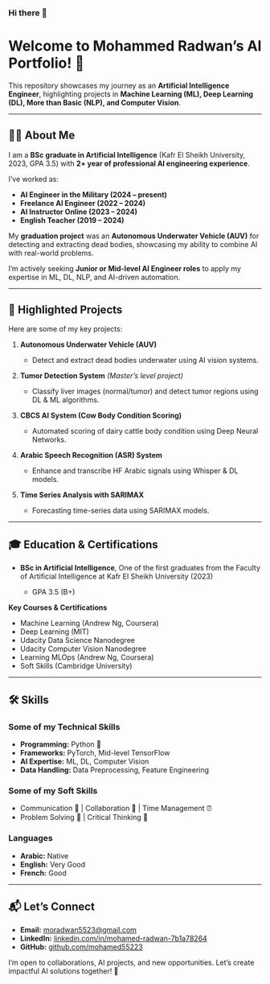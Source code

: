 ### Hi there 👋

# Welcome to Mohammed Radwan’s AI Portfolio! 🚀

This repository showcases my journey as an **Artificial Intelligence Engineer**, highlighting projects in **Machine Learning (ML), Deep Learning (DL), More than Basic (NLP), and Computer Vision**.

---

## 🧑‍💻 About Me

I am a **BSc graduate in Artificial Intelligence** (Kafr El Sheikh University, 2023, GPA 3.5) with **2+ year of professional AI engineering experience**.

I’ve worked as:

* **AI Engineer in the Military (2024 – present)**
* **Freelance AI Engineer (2022 – 2024)**
* **AI Instructor Online (2023 – 2024)**
* **English Teacher (2019 – 2024)**

My **graduation project** was an **Autonomous Underwater Vehicle (AUV)** for detecting and extracting dead bodies, showcasing my ability to combine AI with real-world problems.

I’m actively seeking **Junior or Mid-level AI Engineer roles** to apply my expertise in ML, DL, NLP, and AI-driven automation.

---

## 🚀 Highlighted Projects

Here are some of my key projects:

1. **Autonomous Underwater Vehicle (AUV)**

   * Detect and extract dead bodies underwater using AI vision systems.

2. **Tumor Detection System** *(Master’s level project)*

   * Classify liver images (normal/tumor) and detect tumor regions using DL & ML algorithms.

3. **CBCS AI System (Cow Body Condition Scoring)**

   * Automated scoring of dairy cattle body condition using Deep Neural Networks.

4. **Arabic Speech Recognition (ASR) System**

   * Enhance and transcribe HF Arabic signals using Whisper & DL models.

5. **Time Series Analysis with SARIMAX**

   * Forecasting time-series data using SARIMAX models.

---

## 🎓 Education & Certifications

* **BSc in Artificial Intelligence**, One of the first graduates from the Faculty of Artificial Intelligence at Kafr El Sheikh University  (2023)

  * GPA 3.5 (B+)

**Key Courses & Certifications**

* Machine Learning (Andrew Ng, Coursera)
* Deep Learning (MIT)
* Udacity Data Science Nanodegree
* Udacity Computer Vision Nanodegree  
* Learning MLOps (Andrew Ng, Coursera)
* Soft Skills (Cambridge University)

---

## 🛠 Skills

### Some of my Technical Skills

* **Programming:** Python 🐍
* **Frameworks:** PyTorch, Mid-level TensorFlow
* **AI Expertise:** ML, DL, Computer Vision
* **Data Handling:** Data Preprocessing, Feature Engineering

### Some of my Soft Skills

* Communication 💬 | Collaboration 🤝 | Time Management ⏰
* Problem Solving 🧩 | Critical Thinking 🧠

### Languages

* **Arabic:** Native
* **English:** Very Good
* **French:** Good

---

## 📬 Let’s Connect

* **Email:** [moradwan5523@gmail.com](mailto:moradwan5523@gmail.com)
* **LinkedIn:** [linkedin.com/in/mohamed-radwan-7b1a78264](https://www.linkedin.com/in/mohamed-radwan-7b1a78264)
* **GitHub:** [github.com/mohamed55223](https://github.com/mohamed5523)

I’m open to collaborations, AI projects, and new opportunities. Let’s create impactful AI solutions together! 🚀
